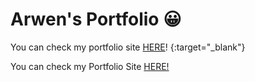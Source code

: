 # Arwen's Portfolio 😀

You can check my portfolio site [HERE](https://arwensookim.github.io/portfolio/)! {:target="_blank"}


<p>You can check my Portfolio Site <a href="https://arwensookim.github.io/portfolio/" target="_blank">HERE!</a></p>
